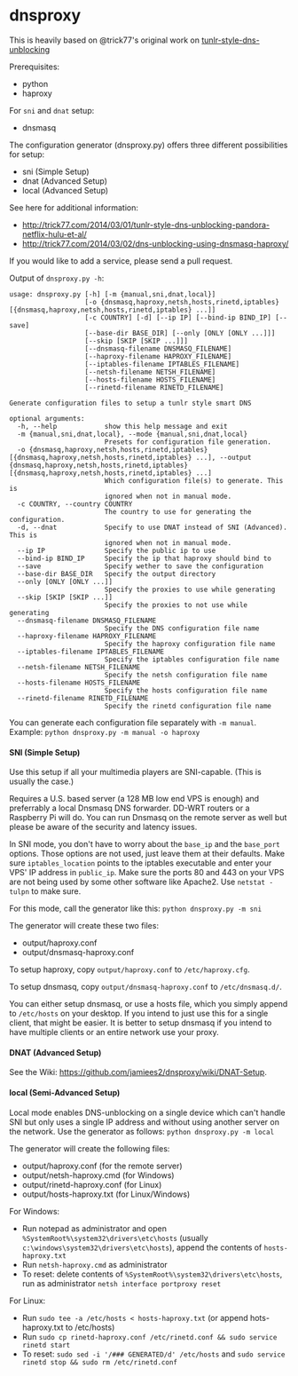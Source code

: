 dnsproxy
========

This is heavily based on @trick77's original work on [tunlr-style-dns-unblocking](https://github.com/trick77/tunlr-style-dns-unblocking/)

Prerequisites:
- python
- haproxy

For `sni` and `dnat` setup:
- dnsmasq


The configuration generator (dnsproxy.py) offers three different possibilities for setup:
- sni (Simple Setup)
- dnat (Advanced Setup)
- local (Advanced Setup)

See here for additional information: 
- http://trick77.com/2014/03/01/tunlr-style-dns-unblocking-pandora-netflix-hulu-et-al/
- http://trick77.com/2014/03/02/dns-unblocking-using-dnsmasq-haproxy/

If you would like to add a service, please send a pull request.

Output of `dnsproxy.py -h`:
```
usage: dnsproxy.py [-h] [-m {manual,sni,dnat,local}]
                   [-o {dnsmasq,haproxy,netsh,hosts,rinetd,iptables} [{dnsmasq,haproxy,netsh,hosts,rinetd,iptables} ...]]
                   [-c COUNTRY] [-d] [--ip IP] [--bind-ip BIND_IP] [--save]
                   [--base-dir BASE_DIR] [--only [ONLY [ONLY ...]]]
                   [--skip [SKIP [SKIP ...]]]
                   [--dnsmasq-filename DNSMASQ_FILENAME]
                   [--haproxy-filename HAPROXY_FILENAME]
                   [--iptables-filename IPTABLES_FILENAME]
                   [--netsh-filename NETSH_FILENAME]
                   [--hosts-filename HOSTS_FILENAME]
                   [--rinetd-filename RINETD_FILENAME]

Generate configuration files to setup a tunlr style smart DNS

optional arguments:
  -h, --help            show this help message and exit
  -m {manual,sni,dnat,local}, --mode {manual,sni,dnat,local}
                        Presets for configuration file generation.
  -o {dnsmasq,haproxy,netsh,hosts,rinetd,iptables} [{dnsmasq,haproxy,netsh,hosts,rinetd,iptables} ...], --output {dnsmasq,haproxy,netsh,hosts,rinetd,iptables} [{dnsmasq,haproxy,netsh,hosts,rinetd,iptables} ...]
                        Which configuration file(s) to generate. This is
                        ignored when not in manual mode.
  -c COUNTRY, --country COUNTRY
                        The country to use for generating the configuration.
  -d, --dnat            Specify to use DNAT instead of SNI (Advanced). This is
                        ignored when not in manual mode.
  --ip IP               Specify the public ip to use
  --bind-ip BIND_IP     Specify the ip that haproxy should bind to
  --save                Specify wether to save the configuration
  --base-dir BASE_DIR   Specify the output directory
  --only [ONLY [ONLY ...]]
                        Specify the proxies to use while generating
  --skip [SKIP [SKIP ...]]
                        Specify the proxies to not use while generating
  --dnsmasq-filename DNSMASQ_FILENAME
                        Specify the DNS configuration file name
  --haproxy-filename HAPROXY_FILENAME
                        Specify the haproxy configuration file name
  --iptables-filename IPTABLES_FILENAME
                        Specify the iptables configuration file name
  --netsh-filename NETSH_FILENAME
                        Specify the netsh configuration file name
  --hosts-filename HOSTS_FILENAME
                        Specify the hosts configuration file name
  --rinetd-filename RINETD_FILENAME
                        Specify the rinetd configuration file name
 ```

You can generate each configuration file separately with `-m manual`. Example:
```python dnsproxy.py -m manual -o haproxy```


#### SNI (Simple Setup)

Use this setup if all your multimedia players are SNI-capable. (This is usually the case.)

Requires a U.S. based server (a 128 MB low end VPS is enough) and preferrably a local Dnsmasq DNS forwarder. DD-WRT routers or a Raspberry Pi will do. You can run Dnsmasq on the remote server as well but please be aware of the security and latency issues.

In SNI mode, you don't have to worry about the `base_ip` and the `base_port` options. Those options are not used, just leave them at their defaults. Make sure `iptables_location` points to the iptables executable and enter your VPS' IP address in `public_ip`. Make sure the ports 80 and 443 on your VPS are not being used by some other software like Apache2. Use ```netstat -tulpn``` to make sure.

For this mode, call the generator like this:
```python dnsproxy.py -m sni```

The generator will create these two files:
- output/haproxy.conf
- output/dnsmasq-haproxy.conf

To setup haproxy, copy `output/haproxy.conf` to `/etc/haproxy.cfg`.

To setup dnsmasq, copy `output/dnsmasq-haproxy.conf` to `/etc/dnsmasq.d/`.

You can either setup dnsmasq, or use a hosts file, which you simply append to `/etc/hosts` on your desktop. If you intend to just use this for a single client, that might be easier. It is better to setup dnsmasq if you intend to have multiple clients or an entire network use your proxy.
 
#### DNAT (Advanced Setup)

See the Wiki: https://github.com/jamiees2/dnsproxy/wiki/DNAT-Setup.


#### local (Semi-Advanced Setup)

Local mode enables DNS-unblocking on a single device which can't handle SNI but only uses a single IP address and without using another server on the network.
Use the generator as follows:
```python dnsproxy.py -m local```

The generator will create the following files:
- output/haproxy.conf (for the remote server)
- output/netsh-haproxy.cmd (for Windows)
- output/rinetd-haproxy.conf (for Linux)
- output/hosts-haproxy.txt (for Linux/Windows)

For Windows:
- Run notepad as administrator and open `%SystemRoot%\system32\drivers\etc\hosts` (usually `c:\windows\system32\drivers\etc\hosts`), append the contents of `hosts-haproxy.txt`
- Run `netsh-haproxy.cmd` as administrator
- To reset: delete contents of `%SystemRoot%\system32\drivers\etc\hosts`, run as administrator `netsh interface portproxy reset`

For Linux:
- Run `sudo tee -a /etc/hosts < hosts-haproxy.txt` (or append hots-haproxy.txt to /etc/hosts)
- Run `sudo cp rinetd-haproxy.conf /etc/rinetd.conf && sudo service rinetd start`
- To reset: `sudo sed -i '/### GENERATED/d' /etc/hosts` and `sudo service rinetd stop && sudo rm /etc/rinetd.conf`

